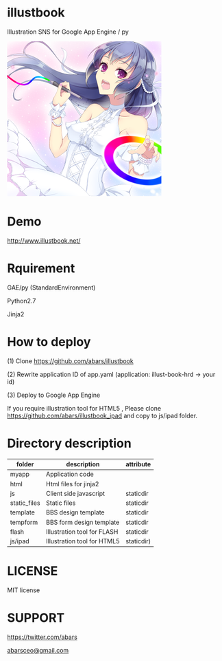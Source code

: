 # illustbook
Illustration SNS for Google App Engine / py

![illustbook logo](https://github.com/abars/illustbook/blob/master/static_files/banner_360b.png)

# Demo

http://www.illustbook.net/

# Rquirement

GAE/py (StandardEnvironment)

Python2.7

Jinja2

# How to deploy

(1) Clone https://github.com/abars/illustbook

(2) Rewrite application ID of app.yaml (application: illust-book-hrd -> your id)

(3) Deploy to Google App Engine

If you require illustration tool for HTML5 , Please clone https://github.com/abars/illustbook_ipad and copy to js/ipad folder.

# Directory description

|folder|description|attribute|
|---|---|---|
|myapp|Application code||
|html|Html files for jinja2||
|js|Client side javascript|staticdir|
|static_files|Static files|staticdir|
|template|BBS design template|staticdir|
|tempform|BBS form design template|staticdir|
|flash|Illustration tool for FLASH|staticdir|
|js/ipad|Illustration tool for HTML5|staticdir)|

# LICENSE

MIT license

# SUPPORT

https://twitter.com/abars

abarsceo@gmail.com
